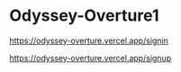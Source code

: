 # Odyssey-Overture1
https://odyssey-overture.vercel.app/signin  

https://odyssey-overture.vercel.app/signup
